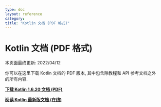 ```yaml
---
type: doc
layout: reference
category:
title: "Kotlin 文档 (PDF 格式)"
---
```


# Kotlin 文档 (PDF 格式)

本页面最终更新: 2022/04/12

你可以在这里下载 Kotlin 文档的 PDF 版本, 其中包含除教程和 API 参考文档之外的所有内容.

**[下载 Kotlin 1.6.20 文档 (PDF)](https://kotlinlang.org/docs/kotlin-reference.pdf)**

**[阅读 Kotlin 最新版文档 (在线)](index.html)**
